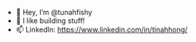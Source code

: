 - 👋 Hey, I’m @tunahfishy
- 👀 I like building stuff!
- 📫 LinkedIn: https://www.linkedin.com/in/tinahhong/

<!---
tunahfishy/tunahfishy is a ✨ special ✨ repository because its `README.md` (this file) appears on your GitHub profile.
You can click the Preview link to take a look at your changes.
--->
